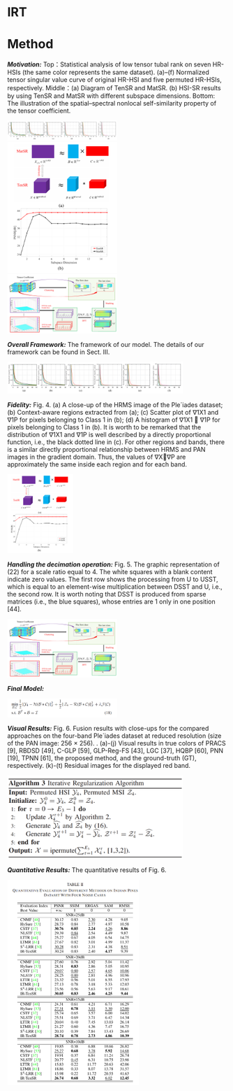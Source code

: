 # IRT
# Method

***Motivation:*** Top：Statistical analysis of low tensor tubal rank on seven HR-HSIs (the same color represents the same dataset). (a)–(f) Normalized tensor singular value curve of original HR-HSI and five permuted HR-HSIs, respectively. Middle：(a) Diagram of TenSR and MatSR. (b) HSI-SR results by using TenSR and MatSR with different subspace dimensions. Bottom: The illustration of the spatial–spectral nonlocal self-similarity property of the tensor coefficient.

<img src="fig-to-show/2.png" width = "50%" />
<img src="fig-to-show/3.png" width = "50%" />
<img src="fig-to-show/4.png" width = "50%" />



***Overall Framework:*** The framework of our model. The details of our framework can be found in Sect. III.

<img src="fig-to-show/2.png" width = "80%" />



***Fidelity:*** Fig. 4. (a) A close-up of the HRMS image of the Ple´iades dataset; (b)
Context-aware regions extracted from (a); (c) Scatter plot of ∇1X1 and ∇1P
for pixels belonging to Class 1 in (b); (d) A histogram of ∇1X1  ∇1P
for pixels belonging to Class 1 in (b). It is worth to be remarked that the
distribution of ∇1X1 and ∇1P is well described by a directly proportional
function, i.e., the black dotted line in (c). For other regions and bands, there is
a similar directly proportional relationship between HRMS and PAN images
in the gradient domain. Thus, the values of ∇X∇P are approximately the
same inside each region and for each band.

<img src="fig-to-show/3.png" width = "30%" />



***Handling the decimation operation:*** Fig. 5. The graphic representation of (22) for a scale ratio equal to 4.
The white squares with a blank content indicate zero values. The first row
shows the processing from U to USST, which is equal to an element-wise
multiplication between DSST and U, i.e., the second row. It is worth noting
that DSST is produced from sparse matrices (i.e., the blue squares), whose
entries are 1 only in one position [44].

<img src="fig-to-show/4.png" width = "50%" />



***Final Model:*** 

<img src="fig-to-show/5.png" width = "50%" />



***Visual Results:*** Fig. 6. Fusion results with close-ups for the compared approaches on the four-band Ple´iades dataset at reduced resolution (size of the PAN image: 256 ×
256). . (a)-(j) Visual results in true colors of PRACS [9], RBDSD [49], C-GLP [59], GLP-Reg-FS [43], LGC [37], HQBP [60], PNN [19], TPNN [61], the
proposed method, and the ground-truth (GT), respectively. (k)-(t) Residual images for the displayed red band.

<img src="fig-to-show/6.png" width = "80%" />


***Quantitative Results:*** The quantitative results of Fig. 6.

<img src="fig-to-show/7.png" width = "60%" />

